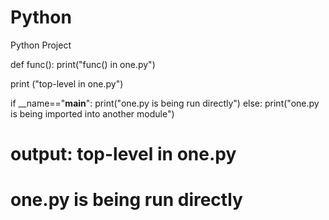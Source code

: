 # Python
Python Project


def func():
    print("func() in one.py")
    
print ("top-level in one.py")

if __name=="__main__":
    print("one.py is being run directly")
else:
    print("one.py is being imported into another module")
    
    
# output: top-level in one.py
# one.py is being run directly

